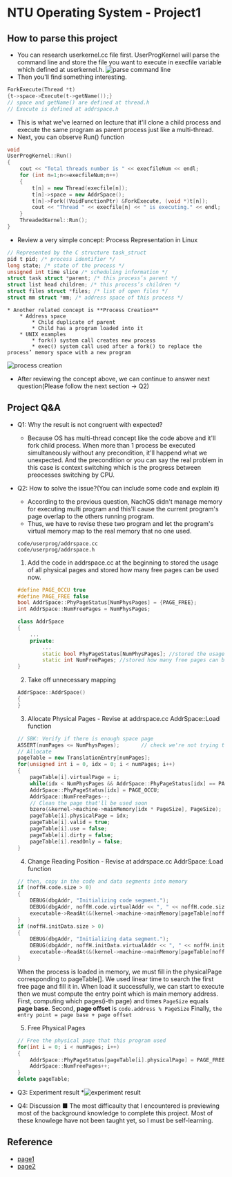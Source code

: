 # NTU Operating System - Project1

## How to parse this project
* You can research userkernel.cc file first. UserProgKernel will parse the command line and store the file you want to execute in execfile variable which defined at userkernel.h.
![parse command line](https://imgur.com/n73Z19F.png)
* Then you'll find something interesting.
```c++
ForkExecute(Thread *t)
{t->space->Execute(t->getName());}
// space and getName() are defined at thread.h
// Execute is defined at addrspace.h
```
* This is what we've learned on lecture that it'll clone a child process and execute the same program as parent process just like a multi-thread.
* Next, you can observe Run() function
```c++
void
UserProgKernel::Run()
{
	cout << "Total threads number is " << execfileNum << endl;
	for (int n=1;n<=execfileNum;n++)
	{
		t[n] = new Thread(execfile[n]);
		t[n]->space = new AddrSpace();
		t[n]->Fork((VoidFunctionPtr) &ForkExecute, (void *)t[n]);
		cout << "Thread " << execfile[n] << " is executing." << endl;
	}
	ThreadedKernel::Run();
}
```
* Review a very simple concept: Process Representation in Linux
```c++
// Represented by the C structure task_struct
pid t pid; /* process identifier */
long state; /* state of the process */
unsigned int time slice /* scheduling information */
struct task struct *parent; /* this process’s parent */
struct list head children; /* this process’s children */
struct files struct *files; /* list of open files */
struct mm struct *mm; /* address space of this process */
```
	* Another related concept is **Process Creation**
		* Address space
			* Child duplicate of parent
			* Child has a program loaded into it
		* UNIX examples
			* fork() system call creates new process
			* exec() system call used after a fork() to replace the process’ memory space with a new program
![process creation](https://imgur.com/ClBK9bA.png)
* After reviewing the concept above, we can continue to answer next question(Please follow the next section -> Q2)

## Project Q&A
* Q1: Why the result is not congruent with expected?
	* Because OS has multi-thread concept like the code above and it'll fork child process. When more than 1 process be executed simultaneously without any precondition, it'll happend what we unexpected. And the precondition or you can say the real problem in this case is context switching which is the progress between preocesses switching by CPU.
* Q2: How to solve the issue?(You can include some code and explain it)
	* According to the previous question, NachOS didn't manage memory for executing multi program and this'll cause the current program's page overlap to the others running program.
	* Thus, we have to revise these two program and let the program's virtual memory map to the real memory that no one used.
	```
	code/userprog/addrspace.cc
	code/userprog/addrspace.h
	```
	1. Add the code in addrspace.cc at the beginning to stored the usage of all physical pages and stored how many free pages can be used now.
	```c++
	#define PAGE_OCCU true
	#define PAGE_FREE false
	bool AddrSpace::PhyPageStatus[NumPhysPages] = {PAGE_FREE};
	int AddrSpace::NumFreePages = NumPhysPages;
	```
	```c++
	class AddrSpace
	{
		...
		private:
			...
			static bool PhyPageStatus[NumPhysPages]; //stored the usage of all physical pages
			static int NumFreePages; //stored how many free pages can be used now
	}
	```
	2. Take off unnecessary mapping
	```c++
	AddrSpace::AddrSpace()
	{
	}
	```
	3. Allocate Physical Pages - Revise at addrspace.cc AddrSpace::Load function
	```c++
	// SBK: Verify if there is enough space page
	ASSERT(numPages <= NumPhysPages);		// check we're not trying to run anything too big -- at least until we have virtual memory
	// Allocate
	pageTable = new TranslationEntry[numPages];
	for(unsigned int i = 0, idx = 0; i < numPages; i++)
	{
		pageTable[i].virtualPage = i;
		while(idx < NumPhysPages && AddrSpace::PhyPageStatus[idx] == PAGE_OCCU) idx++;
		AddrSpace::PhyPageStatus[idx] = PAGE_OCCU;
		AddrSpace::NumFreePages--;
		// Clean the page that'll be used soon
		bzero(&kernel->machine->mainMemory[idx * PageSize], PageSize);
		pageTable[i].physicalPage = idx;
		pageTable[i].valid = true;
		pageTable[i].use = false;
		pageTable[i].dirty = false;
		pageTable[i].readOnly = false;
	}
	```
	4. Change Reading Position - Revise at addrspace.cc AddrSpace::Load function
	```c++
	// then, copy in the code and data segments into memory
	if (noffH.code.size > 0)
	{
		DEBUG(dbgAddr, "Initializing code segment.");
		DEBUG(dbgAddr, noffH.code.virtualAddr << ", " << noffH.code.size);
		executable->ReadAt(&(kernel->machine->mainMemory[pageTable[noffH.code.virtualAddr/PageSize].physicalPage * PageSize + (noffH.code.virtualAddr%PageSize)]), noffH.code.size, noffH.code.inFileAddr);
	}
	if (noffH.initData.size > 0)
	{
		DEBUG(dbgAddr, "Initializing data segment.");
		DEBUG(dbgAddr, noffH.initData.virtualAddr << ", " << noffH.initData.size);
		executable->ReadAt(&(kernel->machine->mainMemory[pageTable[noffH.initData.virtualAddr/PageSize].physicalPage * PageSize + (noffH.code.virtualAddr%PageSize)]), noffH.initData.size, noffH.initData.inFileAddr);
	}
	```
	When the process is loaded in memory, we must fill in the physicalPage corresponding to pageTable[]. We used linear time to search the first free page and fill it in.
	When load it successfully, we can start to execute then we must compute the entry point which is main memory address.
	First, computing which pages(i-th page) and times ```PageSize``` equals **page base**.
	Second, **page offset** is ```code.address % PageSize```
	Finally, ```the entry point = page base + page offset```
	
	5. Free Physical Pages
	```c++
	// Free the physical page that this program used
	for(int i = 0; i < numPages; i++)
	{
		AddrSpace::PhyPageStatus[pageTable[i].physicalPage] = PAGE_FREE;
		AddrSpace::NumFreePages++;
	}
	delete pageTable;
	```
* Q3: Experiment result
	*![experiment result](https://imgur.com/JpvtWbW.png)
* Q4: Discussion
	■ The most difficaulty that I encountered is previewing most of the background knowledge to complete this project. Most of these knowlege have not been taught yet, so I must be self-learning.


## Reference
* [page1](http://blog.terrynini.tw/tw/OS-NachOS-HW1/)
* [page2](https://morris821028.github.io/2014/05/24/lesson/hw-nachos4/)